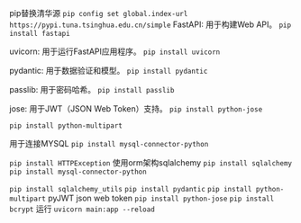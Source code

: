 pip替换清华源
`pip config set global.index-url https://pypi.tuna.tsinghua.edu.cn/simple`
FastAPI: 用于构建Web API。
`pip install fastapi`

uvicorn: 用于运行FastAPI应用程序。
`pip install uvicorn`

pydantic: 用于数据验证和模型。
`pip install pydantic`

passlib: 用于密码哈希。
`pip install passlib`

jose: 用于JWT（JSON Web Token）支持。
`pip install python-jose`

`pip install python-multipart`

用于连接MYSQL
`pip install mysql-connector-python`

`pip install HTTPException`
使用orm架构sqlalchemy
`pip install sqlalchemy`
`pip install mysql-connector-python`

`pip install sqlalchemy_utils`
`pip install pydantic`
`pip install python-multipart`
pyJWT json web token 
`pip install python-jose`
`pip install bcrypt`
运行
`uvicorn main:app --reload`
